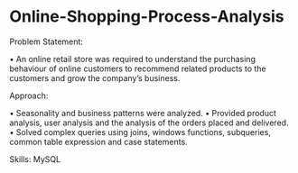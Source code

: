 # Online-Shopping-Process-Analysis

Problem Statement:

• An online retail store was required to understand the purchasing behaviour of online customers to recommend related products to the customers and grow the company’s business. 

Approach:

• Seasonality and business patterns were analyzed.
• Provided product analysis, user analysis and the analysis of the orders placed and delivered.
• Solved complex queries using joins, windows functions, subqueries, common table expression and case statements.

Skills: MySQL

